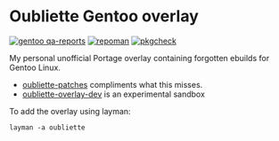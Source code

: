 # Oubliette Gentoo overlay 
[![gentoo qa-reports](https://img.shields.io/badge/gentoo-QA%20check-6E56AF.svg)](https://qa-reports.gentoo.org/output/repos/oubliette.html)
[![repoman](https://github.com/nabbi/oubliette-overlay/actions/workflows/repoman.yml/badge.svg)](https://github.com/nabbi/oubliette-overlay/actions/workflows/repoman.yml)
[![pkgcheck](https://github.com/nabbi/oubliette-overlay/actions/workflows/pkgcheck.yml/badge.svg)](https://github.com/nabbi/oubliette-overlay/actions/workflows/pkgcheck.yml)

My personal unofficial Portage overlay containing forgotten ebuilds for Gentoo Linux.
* [oubliette-patches](https://github.com/nabbi/oubliette-patches) compliments what this misses.
* [oubliette-overlay-dev](https://github.com/nabbi/oubliette-overlay-dev) is an experimental  sandbox

To add the overlay using layman:
```
layman -a oubliette
```
